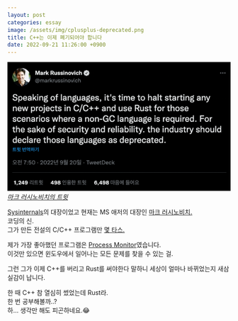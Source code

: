 ```yaml
---
layout: post
categories: essay
image: /assets/img/cplusplus-deprecated.png
title: C++는 이제 폐기되어야 합니다
date: 2022-09-21 11:26:00 +0900
---
```


![마크 러시노비치의 트윗](/assets/img/cplusplus-deprecated.png)  
*[마크 러시노비치의 트윗](https://twitter.com/markrussinovich/status/1571995117233504257)*

[Sysinternals](https://learn.microsoft.com/en-us/sysinternals/)의 대장이었고 현재는 MS 애저의 대장인 [마크 러시노비치.](https://en.wikipedia.org/wiki/Mark_Russinovich)  
코딩의 신.  
그가 만든 전설의 C/C++ 프로그램만 [몇 타스.](https://learn.microsoft.com/en-us/sysinternals/downloads/)

제가 가장 좋아했던 프로그램은 [Process Monitor](/essay/2011/01/14/%ED%94%84%EB%A1%9C%EC%84%B8%EC%8A%A4-%EB%AA%A8%EB%8B%88%ED%84%B0-%EC%82%AC%EC%9A%A9%EB%B2%95.html)였습니다.  
이것만 있으면 윈도우에서 일어나는 모든 문제를 찾을 수 있는 걸.

그런 그가 이제 C++를 버리고 Rust를 써야한다 말하니 세상이 얼마나 바뀌었는지 새삼 실감이 납니다.

한 때 C++ 참 열심히 썼었는데 Rust라.  
한 번 공부해볼까..?  
하... 생각만 해도 피곤하네요.😂